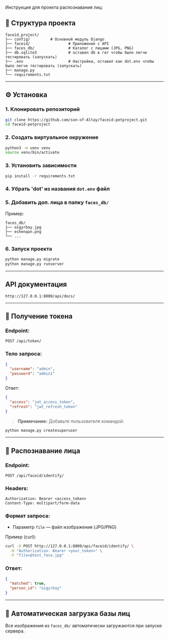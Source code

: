 Инструкция для проекта распознавания лиц:

## 📂 Структура проекта

```
faceid_project/
├── config/         # Основной модуль Django
├── faceid/                 # Приложение с API
├── faces_db/               # Каталог с лицами (JPG, PNG)
├── db.sqlite3              # оставил db в гит чтобы было легче тестировать (запускать)
├── .env                    # Настройки, оставил как dot.env чтобы было легче тестировать (запускать)
├── manage.py
└── requirements.txt
```

---

## ⚙️ Установка

### 1. Клонировать репозиторий

```bash
git clone https://github.com/son-of-Altay/faceid-petproject.git
cd faceid-petproject
```

### 2. Создать виртуальное окружение

```bash
python3 -m venv venv
source venv/bin/activate
```

### 3. Установить зависимости

```bash
pip install -r requirements.txt
```

### 4. Убрать 'dot' из названия `dot.env` файл

### 5. Добавить доп. лица в папку `faces_db/`

Пример:

```
faces_db/
├── oigyrbay.jpg
├── eshenqan.png
└── ...
```

### 6. Запуск проекта

```bash
python manage.py migrate
python manage.py runserver
```

---

## API документация

```
http://127.0.0.1:8000/api/docs/
```

---

## 🔐 Получение токена

### Endpoint:

```
POST /api/token/
```

### Тело запроса:

```json
{
  "username": "admin",
  "password": "admin1"
}
```

Ответ:

```json
{
  "access": "jwt_access_token",
  "refresh": "jwt_refresh_token"
}
```

> **Примечание:** Добавьте пользователя командой:

```bash
python manage.py createsuperuser
```

---

## 🧠 Распознавание лица

### Endpoint:

```
POST /api/faceid/identify/
```

### Headers:

```
Authorization: Bearer <access_token>
Content-Type: multipart/form-data
```

### Формат запроса:

* Параметр `file` — файл изображения (JPG/PNG)

Пример (curl):

```bash
curl -X POST http://127.0.0.1:8000/api/faceid/identify/ \
  -H "Authorization: Bearer <your_token>" \
  -F "file=@test_face.jpg"
```

### Ответ:

```json
{
  "matched": true,
  "person_id": "oigyrbay"
}
```

---

## 🔄 Автоматическая загрузка базы лиц

Все изображения из `faces_db/` автоматически загружаются при запуске сервера.